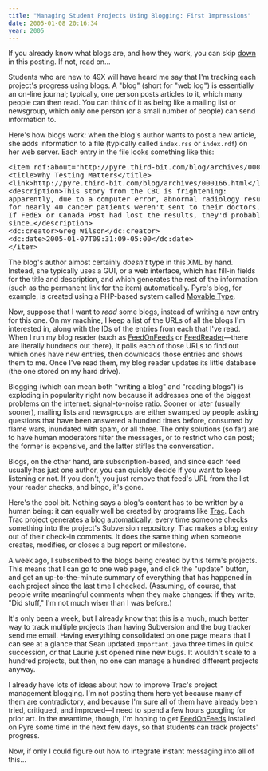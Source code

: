 ```yaml
---
title: "Managing Student Projects Using Blogging: First Impressions"
date: 2005-01-08 20:16:34
year: 2005
---
```

If you already know what blogs are, and how they work, you can skip <a href="#1">down</a> in this posting.  If not, read on…

Students who are new to 49X will have heard me say that I'm tracking each project's progress using blogs.  A "blog" (short for "web log") is essentially an on-line journal; typically, one person posts articles to it, which many people can then read.  You can think of it as being like a mailing list or newsgroup, which only one person (or a small number of people) can send information to.

Here's how blogs work: when the blog's author wants to post a new article, she adds information to a file (typically called <code>index.rss</code> or <code>index.rdf</code>) on her web server. Each entry in the file looks something like this:

<pre>&lt;item rdf:about="http://pyre.third-bit.com/blog/archives/000166.html"&gt;
&lt;title&gt;Why Testing Matters&lt;/title&gt;
&lt;link&gt;http://pyre.third-bit.com/blog/archives/000166.html&lt;/link&gt;
&lt;description&gt;This story from the CBC is frightening:
apparently, due to a computer error, abnormal radiology results
for nearly 40 cancer patients weren't sent to their doctors.
If FedEx or Canada Post had lost the results, they'd probably be sued;
since…&lt;/description&gt;
&lt;dc:creator&gt;Greg Wilson&lt;/dc:creator&gt;
&lt;dc:date&gt;2005-01-07T09:31:09-05:00&lt;/dc:date&gt;
&lt;/item&gt;</pre>

The blog's author almost certainly <em>doesn't</em> type in this XML by hand.  Instead, she typically uses a GUI, or a web interface, which has fill-in fields for the title and description, and which generates the rest of the information (such as the permanent link for the item) automatically.  Pyre's blog, for example, is created using a PHP-based system called <a href="http://www.movabletype.org/">Movable Type</a>.

Now, suppose that I want to <em>read</em> some blogs, instead of writing a new entry for this one.  On my machine, I keep a list of the URLs of all the blogs I'm interested in, along with the IDs of the entries from each that I've read.  When I run my blog reader (such as <a href="http://minutillo.com/steve/feedonfeeds/">FeedOnFeeds</a> or <a href="http://www.feedreader.com/">FeedReader</a>—there are literally hundreds out there), it polls each of those URLs to find out which ones have new entries, then downloads those entries and shows them to me.  Once I've read them, my blog reader updates its little database (the one stored on my hard drive).

Blogging (which can mean both "writing a blog" and "reading blogs") is exploding in popularity right now because it addresses one of the biggest problems on the internet: signal-to-noise ratio.  Sooner or later (usually sooner), mailing lists and newsgroups are either swamped by people asking questions that have been answered a hundred times before, consumed by flame wars, inundated with spam, or all three.  The only solutions (so far) are to have human moderators filter the messages, or to restrict who can post; the former is expensive, and the latter stifles the conversation.

Blogs, on the other hand, are subscription-based, and since each feed usually has just one author, you can quickly decide if you want to keep listening or not.  If you don't, you just remove that feed's URL from the list your reader checks, and bingo, it's gone.

<a name="1"></a>Here's the cool bit.  Nothing says a blog's content has to be written by a human being: it can equally well be created by programs like <a href="http://projects.edgewall.com/trac">Trac</a>. Each Trac project generates a blog automatically; every time someone checks something into the project's Subversion repository, Trac makes a blog entry out of their check-in comments.  It does the same thing when someone creates, modifies, or closes a bug report or milestone.

A week ago, I subscribed to the blogs being created by this term's projects.  This means that I can go to one web page, and click the "update" button, and get an up-to-the-minute summary of everything that has happened in each project since the last time I checked. (Assuming, of course, that people write meaningful comments when they make changes: if they write, "Did stuff," I'm not much wiser than I was before.)

It's only been a week, but I already know that this is a much, much better way to track multiple projects than having Subversion and the bug tracker send me email.  Having everything consolidated on one page means that I can see at a glance that Sean updated <code>Important.java</code> three times in quick succession, or that Laurie just opened nine new bugs.  It wouldn't scale to a hundred projects, but then, no one can manage a hundred different projects anyway.

I already have lots of ideas about how to improve Trac's project management blogging.  I'm not posting them here yet because many of them are contradictory, and because I'm sure all of them have already been tried, critiqued, and improved—I need to spend a few hours googling for prior art.  In the meantime, though, I'm hoping to get <a href="http://minutillo.com/steve/feedonfeeds/">FeedOnFeeds</a> installed on Pyre some time in the next few days, so that students can track projects' progress.

Now, if only I could figure out how to integrate instant messaging into all of this…
